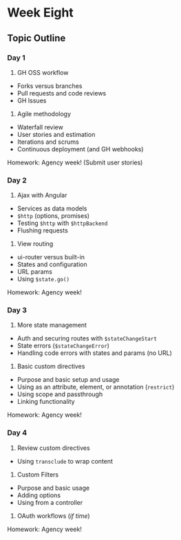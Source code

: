 # Week Eight

## Topic Outline

### Day 1

1. GH OSS workflow
  * Forks versus branches
  * Pull requests and code reviews
  * GH Issues
1. Agile methodology
  * Waterfall review
  * User stories and estimation
  * Iterations and scrums
  * Continuous deployment (and GH webhooks)

Homework: Agency week! (Submit user stories)

### Day 2

1. Ajax with Angular
  * Services as data models
  * `$http` (options, promises)
  * Testing `$http` with `$httpBackend`
  * Flushing requests
1. View routing
  * ui-router versus built-in
  * States and configuration
  * URL params
  * Using `$state.go()`

Homework: Agency week!

### Day 3

1. More state management
  * Auth and securing routes with `$stateChangeStart`
  * State errors (`$stateChangeError`)
  * Handling code errors with states and params (no URL)
1. Basic custom directives
  * Purpose and basic setup and usage
  * Using as an attribute, element, or annotation (`restrict`)
  * Using scope and passthrough
  * Linking functionality

Homework: Agency week!

### Day 4

1. Review custom directives
  * Using `transclude` to wrap content
1. Custom Filters
  * Purpose and basic usage
  * Adding options
  * Using from a controller
1. OAuth workflows (_if time_)

Homework: Agency week!
